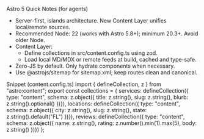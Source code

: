Astro 5 Quick Notes (for agents)
- Server-first, islands architecture. New Content Layer unifies local/remote sources.
- Recommended Node: 22 (works with Astro 5.8+); minimum 20.3+. Avoid older Node.
- Content Layer:
  - Define collections in src/content.config.ts using zod.
  - Load local MD/MDX or remote feeds at build, cached and type-safe.
- Zero-JS by default. Only hydrate components when necessary.
- Use @astrojs/sitemap for sitemap.xml; keep routes clean and canonical.

Snippet (content.config.ts)
import { defineCollection, z } from "astro:content";
export const collections = {
  services: defineCollection({ type: "content", schema: z.object({
    title: z.string(), slug: z.string(), blurb: z.string().optional()
  })}),
  locations: defineCollection({ type: "content", schema: z.object({
    city: z.string(), slug: z.string(), state: z.string().default("FL")
  })}),
  reviews: defineCollection({ type: "content", schema: z.object({
    name: z.string(), rating: z.number().min(1).max(5), body: z.string()
  })})
};
